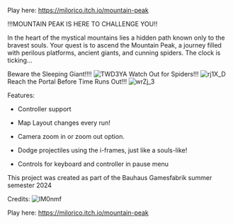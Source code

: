 Play here: https://milorico.itch.io/mountain-peak

!!!MOUNTAIN PEAK IS HERE TO CHALLENGE YOU!!

In the heart of the mystical mountains lies a hidden path known only to the bravest souls. Your quest is to ascend the Mountain Peak, a journey filled with perilous platforms, ancient giants, and cunning spiders. The clock is ticking... 

Beware the Sleeping Giant!!!!
![TWD3YA](https://github.com/user-attachments/assets/b5dfd474-15da-4dc1-a4c5-c632d5e55379)
Watch Out for Spiders!!!
![rj1X_D](https://github.com/user-attachments/assets/74b5330a-8535-489f-97c1-d50c1cc6ae25)
Reach the Portal Before Time Runs Out!!!
![wrZj_3](https://github.com/user-attachments/assets/84abaa83-a959-4b68-9dc9-28aafc08ee0d)

Features:

+ Controller support

+ Map Layout changes every run!

+ Camera zoom in or zoom out option.

+ Dodge projectiles using the i-frames, just like a souls-like!

+ Controls for keyboard and controller in pause menu

This project was created as part of the Bauhaus Gamesfabrik summer semester 2024

Credits:
![IM0nmf](https://github.com/user-attachments/assets/330cb93e-5a84-4cf9-8da9-fd75715b595b)

Play here: https://milorico.itch.io/mountain-peak

